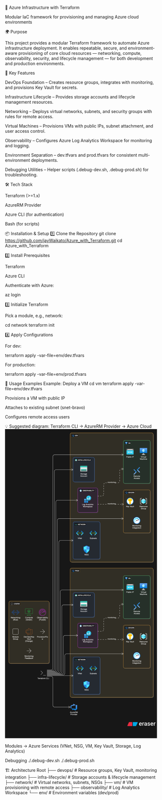 📘 Azure Infrastructure with Terraform

Modular IaC framework for provisioning and managing Azure cloud environments

🌍 Purpose

This project provides a modular Terraform framework to automate Azure infrastructure deployment.
It enables repeatable, secure, and environment-aware provisioning of core cloud resources — networking, compute, observability, security, and lifecycle management — for both development and production environments.

🚀 Key Features

DevOps Foundation – Creates resource groups, integrates with monitoring, and provisions Key Vault for secrets.

Infrastructure Lifecycle – Provides storage accounts and lifecycle management resources.

Networking – Deploys virtual networks, subnets, and security groups with rules for remote access.

Virtual Machines – Provisions VMs with public IPs, subnet attachment, and user access control.

Observability – Configures Azure Log Analytics Workspace for monitoring and logging.

Environment Separation – dev.tfvars and prod.tfvars for consistent multi-environment deployments.

Debugging Utilities – Helper scripts (.debug-dev.sh, .debug-prod.sh) for troubleshooting.

🛠 Tech Stack

Terraform (>=1.x)

AzureRM Provider

Azure CLI (for authentication)

Bash (for scripts)

📦 Installation & Setup
1️⃣ Clone the Repository
git clone https://github.com/jayWaikato/Azure_with_Terraform.git
cd Azure_with_Terraform

2️⃣ Install Prerequisites

Terraform

Azure CLI

Authenticate with Azure:

az login

3️⃣ Initialize Terraform

Pick a module, e.g., network:

cd network
terraform init

4️⃣ Apply Configurations

For dev:

terraform apply -var-file=env/dev.tfvars


For production:

terraform apply -var-file=env/prod.tfvars

📖 Usage Examples
Example: Deploy a VM
cd vm
terraform apply -var-file=env/dev.tfvars


Provisions a VM with public IP

Attaches to existing subnet (snet-bravo)

Configures remote access users

💡 Suggested diagram:
Terraform CLI → AzureRM Provider → Azure Cloud
![Architecture Diagram](./diagram.png)

Modules → Azure Services (VNet, NSG, VM, Key Vault, Storage, Log Analytics)

Debugging
./.debug-dev.sh
./.debug-prod.sh

🏗 Architecture
Root
 ├── devops/          # Resource groups, Key Vault, monitoring integration
 ├── infra-lifecycle/ # Storage accounts & lifecycle management
 ├── network/         # Virtual networks, subnets, NSGs
 ├── vm/              # VM provisioning with remote access
 ├── observability/   # Log Analytics Workspace
 └── env/             # Environment variables (dev/prod)